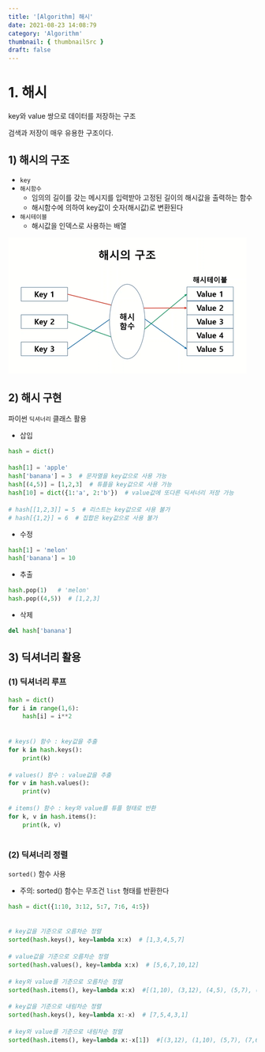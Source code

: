 ```yaml
---
title: '[Algorithm] 해시'
date: 2021-08-23 14:08:79
category: 'Algorithm'
thumbnail: { thumbnailSrc }
draft: false
---
```




# 1. 해시

key와 value 쌍으로 데이터를 저장하는 구조

검색과 저장이 매우 유용한 구조이다.



## 1) 해시의 구조

- `key`
- `해시함수` 
  - 임의의 길이를 갖는 메시지를 입력받아 고정된 길이의 해시값을 출력하는 함수
  - 해시함수에 의하여 key값이 숫자(해시값)로 변환된다
- `해시테이블`
  - 해시값을 인덱스로 사용하는 배열

<img src="img/hash1.PNG">



## 2) 해시 구현

파이썬 `딕셔너리` 클래스 활용

- 삽입

```python
hash = dict()

hash[1] = 'apple'  
hash['banana'] = 3  # 문자열을 key값으로 사용 가능
hash[(4,5)] = [1,2,3]  # 튜플을 key값으로 사용 가능
hash[10] = dict({1:'a', 2:'b'})  # value값에 또다른 딕셔너리 저장 가능

# hash[[1,2,3]] = 5  # 리스트는 key값으로 사용 불가
# hash[{1,2}] = 6  # 집합은 key값으로 사용 불가


```



- 수정

```python
hash[1] = 'melon'
hash['banana'] = 10
```



- 추출

```python
hash.pop(1)   # 'melon'
hash.pop((4,5))  # [1,2,3]
```



- 삭제

```python
del hash['banana']
```





## 3) 딕셔너리 활용

### (1) 딕셔너리 루프

```python
hash = dict()
for i in range(1,6):
    hash[i] = i**2
    
    
# keys() 함수 : key값을 추출
for k in hash.keys():
    print(k)  
    
# values() 함수 : value값을 추출 
for v in hash.values():
    print(v)  

# items() 함수 : key와 value를 튜플 형태로 반환
for k, v in hash.items():
    print(k, v)   
    

```



### (2) 딕셔너리 정렬

`sorted()` 함수 사용

- 주의: sorted() 함수는 무조건 `list` 형태를 반환한다

```python
hash = dict({1:10, 3:12, 5:7, 7:6, 4:5})


# key값을 기준으로 오름차순 정렬
sorted(hash.keys(), key=lambda x:x)  # [1,3,4,5,7]

# value값을 기준으로 오름차순 정렬
sorted(hash.values(), key=lambda x:x)  # [5,6,7,10,12]

# key와 value를 기준으로 오름차순 정렬
sorted(hash.items(), key=lambda x:x)  #[(1,10), (3,12), (4,5), (5,7), (7,6)]  : 튜플의 첫번째 원소(key값)에 의한 오름차순 정렬됨

# key값을 기준으로 내림차순 정렬
sorted(hash.keys(), key=lambda x:-x)  # [7,5,4,3,1]

# key와 value를 기준으로 내림차순 정렬
sorted(hash.items(), key=lambda x:-x[1])  #[(3,12), (1,10), (5,7), (7,6), (4,5)] : 튜플의 [1]번 인덱스 값인 value값에 의한 내림차순 정렬됨


```

